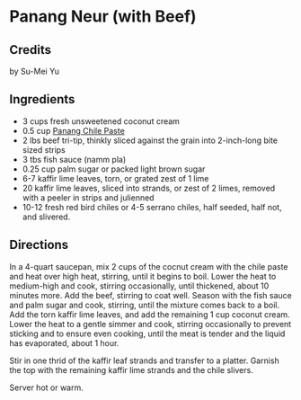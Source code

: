 # Panang Neur (with Beef) 

<!-- BEGIN content -->

## Credits

by Su-Mei Yu

## Ingredients

- 3 cups fresh unsweetened coconut cream
- 0.5 cup [Panang Chile Paste](/recipe/index.php?title=Panang_Chile_Paste "Panang Chile Paste")
- 2 lbs beef tri-tip, thinkly sliced against the grain into 2-inch-long bite sized strips
- 3 tbs fish sauce (namm pla)
- 0.25 cup palm sugar or packed light brown sugar
- 6-7 kaffir lime leaves, torn, or grated zest of 1 lime
- 20 kaffir lime leaves, sliced into strands, or zest of 2 limes, removed with a peeler in strips and julienned
- 10-12 fresh red bird chiles or 4-5 serrano chiles, half seeded, half not, and slivered.

## Directions

In a 4-quart saucepan, mix 2 cups of the cocnut cream with the chile paste and heat over high heat, stirring, until it begins to boil. Lower the heat to medium-high and cook, stirring occasionally, until thickened, about 10 minutes more. Add the beef, stirring to coat well. Season with the fish sauce and palm sugar and cook, stirring, until the mixture comes back to a boil. Add the torn kaffir lime leaves, and add the remaining 1 cup coconut cream. Lower the heat to a gentle simmer and cook, stirring occasionally to prevent sticking and to ensure even cooking, until the meat is tender and the liquid has evaporated, about 1 hour.  
  
Stir in one thrid of the kaffir leaf strands and transfer to a platter. Garnish the top with the remaining kaffir lime strands and the chile slivers.  
  
Server hot or warm.

<!-- Saved in parser cache with key mudabon_recipe:pcache:idhash:1475-0!1!0!0!!en!2 and timestamp 20071117182808 --><!-- END content -->

